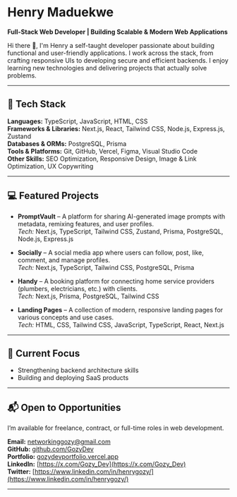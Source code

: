 # Henry Maduekwe

**Full-Stack Web Developer | Building Scalable & Modern Web Applications**  

Hi there 👋, I'm Henry a self-taught developer passionate about building functional and user-friendly applications. I work across the stack, from crafting responsive UIs to developing secure and efficient backends. I enjoy learning new technologies and delivering projects that actually solve problems.  

---

## 🚀 Tech Stack

**Languages:** TypeScript, JavaScript, HTML, CSS  
**Frameworks & Libraries:** Next.js, React, Tailwind CSS, Node.js, Express.js, Zustand  
**Databases & ORMs:** PostgreSQL, Prisma  
**Tools & Platforms:** Git, GitHub, Vercel, Figma, Visual Studio Code  
**Other Skills:** SEO Optimization, Responsive Design, Image & Link Optimization, UX Copywriting  

---

## 💻 Featured Projects

- **PromptVault** – A platform for sharing AI-generated image prompts with metadata, remixing features, and user profiles.  
  *Tech:* Next.js, TypeScript, Tailwind CSS, Zustand, Prisma, PostgreSQL, Node.js, Express.js  

- **Socially** – A social media app where users can follow, post, like, comment, and manage profiles.  
  *Tech:* Next.js, TypeScript, Tailwind CSS, PostgreSQL, Prisma  

- **Handy** – A booking platform for connecting home service providers (plumbers, electricians, etc.) with clients.  
  *Tech:* Next.js, Prisma, PostgreSQL, Tailwind CSS  

- **Landing Pages** – A collection of modern, responsive landing pages for various concepts and use cases.  
  *Tech:* HTML, CSS, Tailwind CSS, JavaScript, TypeScript, React, Next.js  

---

## 🎯 Current Focus
- Strengthening backend architecture skills  
- Building and deploying SaaS products  

---

## 📬 Open to Opportunities
I’m available for freelance, contract, or full-time roles in web development.  

**Email:** [networkinggozy@gmail.com](mailto:networkinggozy@gmail.com)  
**GitHub:** [github.com/GozyDev](https://github.com/GozyDev)  
**Portfolio:** [gozydevportfolio.vercel.app](https://gozydevportfolio.vercel.app)  
**LinkedIn:** [https://x.com/Gozy_Dev](https://x.com/Gozy_Dev)  
**Twitter:** [https://www.linkedin.com/in/henrygozy/](https://www.linkedin.com/in/henrygozy/)  

---
